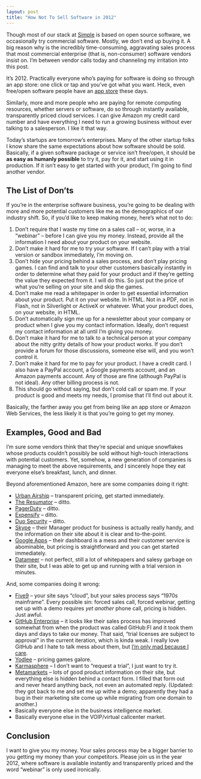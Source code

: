 ```yaml
---
layout: post
title: "How Not To Sell Software in 2012"
---
```





Though most of our stack at [Simple](https://www.simple.com/) is based on open source software, we occasionally try commercial software. Mostly, we don’t end up buying it. A big reason why is the incredibly time-consuming, aggravating sales process that most commercial enterprise (that is, non-consumer) software vendors insist on. I’m between vendor calls today and channeling my irritation into this post.

It’s 2012. Practically everyone who’s paying for software is doing so through an app store: one click or tap and you’ve got what you want. Heck, even free/open software people have an [app store](https://en.wikipedia.org/wiki/Ubuntu_App_Store) these days.

Similarly, more and more people who are paying for remote computing resources, whether servers or software, do so through instantly available, transparently priced cloud services. I can give Amazon my credit card number and have everything I need to run a growing business without ever talking to a salesperson. I like it that way.

Today’s startups are tomorrow’s enterprises. Many of the other startup folks I know share the same expectations about how software should be sold. Basically, if a given software package or service isn’t free/open, it should be **as easy as humanly possible** to try it, pay for it, and start using it in production. If it isn’t easy to get started with your product, I’m going to find another vendor.

The List of Don’ts
------------------

If you’re in the enterprise software business, you’re going to be dealing with more and more potential customers like me as the demographics of our industry shift. So, if you’d like to keep making money, here’s what not to do:

1.  Don’t require that I waste my time on a sales call – or, worse, in a “webinar” – before I can give you my money. Instead, provide all the information I need about your product on your website.
2.  Don’t make it hard for me to try your software. If I can’t play with a trial version or sandbox immediately, I’m moving on.
3.  Don’t hide your pricing behind a sales process, and don’t play pricing games. I can find and talk to your other customers basically instantly in order to determine what they paid for your product and if they’re getting the value they expected from it. I will do this. So just put the price of what you’re selling on your site and skip the games.
4.  Don’t make me read a whitepaper in order to get essential information about your product. Put it on your website. In HTML. Not in a PDF, not in Flash, not in Silverlight or ActiveX or whatever. What your product does, on your website, in HTML.
5.  Don’t automatically sign me up for a newsletter about your company or product when I give you my contact information. Ideally, don’t request my contact information at all until I’m giving you money.
6.  Don’t make it hard for me to talk to a technical person at your company about the nitty gritty details of how your product works. If you don’t provide a forum for those discussions, someone else will, and you won’t control it.
7.  Don’t make it hard for me to pay for your product. I have a credit card. I also have a PayPal account, a Google payments account, and an Amazon payments account. Any of those are fine (although PayPal is not ideal). Any other billing process is not.
8.  This should go without saying, but don’t cold call or spam me. If your product is good and meets my needs, I promise that I’ll find out about it.

Basically, the farther away you get from being like an app store or Amazon Web Services, the less likely it is that you’re going to get my money.

Examples, Good and Bad
----------------------

I’m sure some vendors think that they’re special and unique snowflakes whose products couldn’t possibly be sold without high-touch interactions with potential customers. Yet, somehow, a new generation of companies is managing to meet the above requirements, and I sincerely hope they eat everyone else’s breakfast, lunch, and dinner.

Beyond aforementioned Amazon, here are some companies doing it right:

-   [Urban Airship](http://urbanairship.com/pricing/) – transparent pricing, get started immediately.
-   [The Resumator](https://app.theresumator.com/app/account/plans) – ditto.
-   [PagerDuty](http://www.pagerduty.com/pricing) – ditto.
-   [Expensify](https://www.expensify.com/#signup) – ditto.
-   [Duo Security](http://www.duosecurity.com/pricing) – ditto.
-   [Skype](http://www.skype.com/intl/en-us/business/skype-manager) – their Manager product for business is actually really handy, and the information on their site about it is clear and to-the-point.
-   [Google Apps](http://www.google.com/apps/intl/en/business/index.html) – their dashboard is a mess and their customer service is abominable, but pricing is straightforward and you can get started immediately.
-   [Datameer](http://datameer.com/) – not perfect, still a lot of whitepapers and salesy garbage on their site, but I was able to get up and running with a trial version in minutes.

And, some companies doing it wrong:

-   [Five9](http://www.five9.com/) – your site says “cloud”, but your sales process says “1970s mainframe”. Every possible sin: forced sales call, forced webinar, getting set up with a demo requires *yet another* phone call, pricing is hidden. Just awful.
-   [GitHub Enterprise](https://enterprise.github.com/) – it looks like their sales process has improved somewhat from when the product was called GitHub:FI and it took them days and days to take our money. That said, “trial licenses are subject to approval” in the current iteration, which is kinda weak. I really love GitHub and I hate to talk mess about them, but [I’m only mad because I care](http://caremad.com/).
-   [Yodlee](http://yodlee.com/) – pricing games galore.
-   [Karmasphere](http://www.karmasphere.com/) – I don’t want to “request a trial”, I just want to try it.
-   [Metamarkets](http://metamarkets.com/) – lots of good product information on their site, but everything else is hidden behind a contact form. I filled that form out and never heard anything back, not even an automated reply. (Updated: they got back to me and set me up withe a demo; apparently they had a bug in their marketing site come up while migrating from one domain to another.)
-   Basically everyone else in the business intelligence market.
-   Basically everyone else in the VOIP/virtual callcenter market.

Conclusion
----------

I want to give you my money. Your sales process may be a bigger barrier to you getting my money than your competitors. Please join us in the year 2012, where software is available instantly and transparently priced and the word “webinar” is only used ironically.
